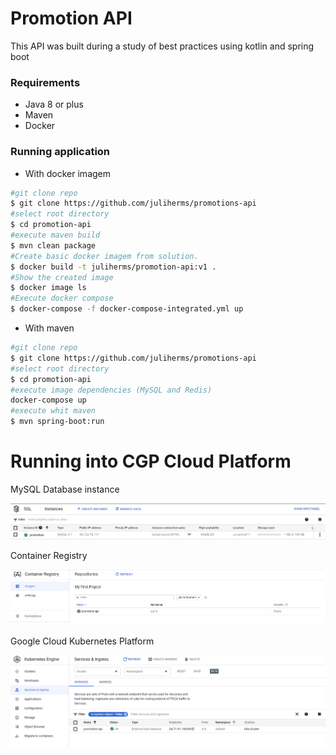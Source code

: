 # Promotion API

This API was built during a study of best practices using kotlin and spring boot 

### Requirements

- Java 8 or plus
- Maven
- Docker

### Running application

- With docker imagem 
```sh
#git clone repo
$ git clone https://github.com/juliherms/promotions-api  
#select root directory
$ cd promotion-api
#execute maven build 
$ mvn clean package
#Create basic docker imagem from solution.
$ docker build -t juliherms/promotion-api:v1 .
#Show the created image
$ docker image ls
#Execute docker compose
$ docker-compose -f docker-compose-integrated.yml up
```

- With maven
```sh
#git clone repo
$ git clone https://github.com/juliherms/promotions-api 
#select root directory
$ cd promotion-api
#execute image dependencies (MySQL and Redis)
docker-compose up
#execute whit maven
$ mvn spring-boot:run
```

# Running into CGP Cloud Platform

MySQL Database instance

<img src="img/image3.PNG">

Container Registry

<img src="img/image1.PNG">

Google Cloud Kubernetes Platform

<img src="img/image2.PNG">


